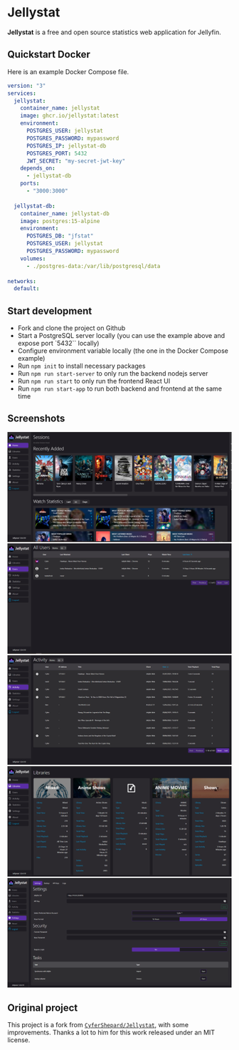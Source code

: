 # Jellystat

**Jellystat** is a free and open source statistics web application for Jellyfin.

## Quickstart Docker

Here is an example Docker Compose file.

```yaml
version: "3"
services:
  jellystat:
    container_name: jellystat
    image: ghcr.io/jellystat:latest
    environment:
      POSTGRES_USER: jellystat
      POSTGRES_PASSWORD: mypassword
      POSTGRES_IP: jellystat-db
      POSTGRES_PORT: 5432
      JWT_SECRET: "my-secret-jwt-key"
    depends_on:
      - jellystat-db
    ports:
      - "3000:3000"

  jellystat-db:
    container_name: jellystat-db
    image: postgres:15-alpine
    environment:
      POSTGRES_DB: "jfstat"
      POSTGRES_USER: jellystat
      POSTGRES_PASSWORD: mypassword
    volumes:
      - ./postgres-data:/var/lib/postgresql/data

networks:
  default:
```

## Start development

- Fork and clone the project on Github
- Start a PostgreSQL server locally (you can use the example above and expose port `5432`` locally)
- Configure environment variable locally (the one in the Docker Compose example)
- Run `npm init` to install necessary packages
- Run `npm run start-server` to only run the backend nodejs server
- Run `npm run start` to only run the frontend React UI
- Run `npm run start-app` to run both backend and frontend at the same time

## Screenshots

![Home](./screenshots/Home.png)
![Users](./screenshots/Users.png)
![Activity](./screenshots/Activity.png)
![Libraries](./screenshots/Libraries.png)
![Settings](./screenshots/settings.png)

## Original project

This project is a fork from [`CyferShepard/Jellystat`](https://github.com/CyferShepard/Jellystat), with some improvements. Thanks a lot to him for this work released under an MIT license.
